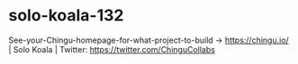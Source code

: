 # solo-koala-132
See-your-Chingu-homepage-for-what-project-to-build -> https://chingu.io/ | Solo Koala | Twitter: https://twitter.com/ChinguCollabs
